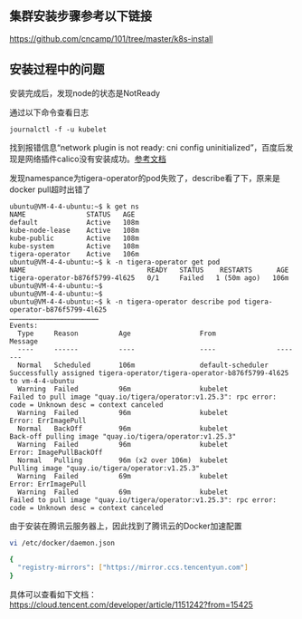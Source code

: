 ## 集群安装步骤参考以下链接
https://github.com/cncamp/101/tree/master/k8s-install

## 安装过程中的问题
安装完成后，发现node的状态是NotReady

通过以下命令查看日志
```shell
journalctl -f -u kubelet
```
找到报错信息“network plugin is not ready: cni config uninitialized”，百度后发现是网络插件calico没有安装成功。[参考文档](https://cloud.tencent.com/developer/article/1697300)

发现namespance为tigera-operator的pod失败了，describe看了下，原来是docker pull超时出错了
```shell
ubuntu@VM-4-4-ubuntu:~$ k get ns
NAME               STATUS   AGE
default            Active   108m
kube-node-lease    Active   108m
kube-public        Active   108m
kube-system        Active   108m
tigera-operator    Active   106m
ubuntu@VM-4-4-ubuntu:~$ k -n tigera-operator get pod
NAME                              READY   STATUS    RESTARTS      AGE
tigera-operator-b876f5799-4l625   0/1     Failed   1 (50m ago)   106m
ubuntu@VM-4-4-ubuntu:~$ 
ubuntu@VM-4-4-ubuntu:~$ 
ubuntu@VM-4-4-ubuntu:~$ k -n tigera-operator describe pod tigera-operator-b876f5799-4l625
…………………………………………………………
Events:
  Type     Reason          Age                 From               Message
  ----     ------          ----                ----               -------
  Normal   Scheduled       106m                default-scheduler  Successfully assigned tigera-operator/tigera-operator-b876f5799-4l625 to vm-4-4-ubuntu
  Warning  Failed          96m                 kubelet            Failed to pull image "quay.io/tigera/operator:v1.25.3": rpc error: code = Unknown desc = context canceled
  Warning  Failed          96m                 kubelet            Error: ErrImagePull
  Normal   BackOff         96m                 kubelet            Back-off pulling image "quay.io/tigera/operator:v1.25.3"
  Warning  Failed          96m                 kubelet            Error: ImagePullBackOff
  Normal   Pulling         96m (x2 over 106m)  kubelet            Pulling image "quay.io/tigera/operator:v1.25.3"
  Warning  Failed          69m                 kubelet            Error: ErrImagePull
  Warning  Failed          69m                 kubelet            Failed to pull image "quay.io/tigera/operator:v1.25.3": rpc error: code = Unknown desc = context canceled
```

由于安装在腾讯云服务器上，因此找到了腾讯云的Docker加速配置
```sh
vi /etc/docker/daemon.json

{
  "registry-mirrors": ["https://mirror.ccs.tencentyun.com"]
}
```
具体可以查看如下文档：https://cloud.tencent.com/developer/article/1151242?from=15425



